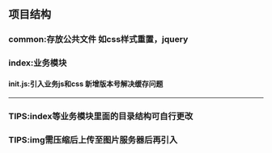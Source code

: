 ## 项目结构
### common:存放公共文件 如css样式重置，jquery
### index:业务模块
#### init.js:引入业务js和css 新增版本号解决缓存问题
----
###  TIPS:index等业务模块里面的目录结构可自行更改
###  TIPS:img需压缩后上传至图片服务器后再引入	